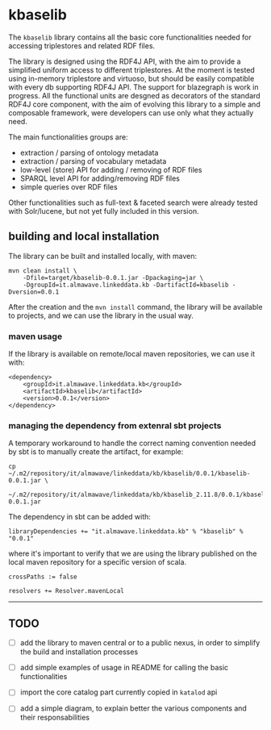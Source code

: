 kbaselib
==============

The `kbaselib` library contains all the basic core functionalities needed for accessing triplestores and related RDF files.

The library is designed using the RDF4J API, with the aim to provide a simplified uniform access to different triplestores. At the moment is tested using in-memory triplestore and virtuoso, but should be easily compatible with every db supporting RDF4J API. The support for blazegraph is work in progress.
All the functional units are desgned as decorators of the standard RDF4J core component, with the aim of evolving this library to a simple and composable framework, were developers can use only what they actually need.

The main functionalities groups are:

+ extraction / parsing of ontology metadata
+ extraction / parsing of vocabulary metadata
+ low-level (store) API for adding / removing of RDF files
+ SPARQL level API for adding/removing RDF files
+ simple queries over RDF files

Other functionalities such as full-text & faceted search were already tested with Solr/lucene, but not yet fully included in this version.


## building and local installation

The library can be built and installed locally, with maven:

```
mvn clean install \
	-Dfile=target/kbaselib-0.0.1.jar -Dpackaging=jar \
	-DgroupId=it.almawave.linkeddata.kb -DartifactId=kbaselib -Dversion=0.0.1 
```

After the creation and the `mvn install` command, the library will be available to projects, and we can use the library in the usual way.


### maven usage

If the library is available on remote/local maven repositories, we can use it with:

```
<dependency>
	<groupId>it.almawave.linkeddata.kb</groupId>
	<artifactId>kbaselib</artifactId>
	<version>0.0.1</version>
</dependency>
```

### managing the dependency from extenral sbt projects

A temporary workaround to handle the correct naming convention needed by sbt is to manually create the artifact, for example:

```
cp	~/.m2/repository/it/almawave/linkeddata/kb/kbaselib/0.0.1/kbaselib-0.0.1.jar \
	~/.m2/repository/it/almawave/linkeddata/kb/kbaselib_2.11.8/0.0.1/kbaselib-0.0.1.jar
```

The dependency in sbt can be added with:

```
libraryDependencies += "it.almawave.linkeddata.kb" % "kbaselib" % "0.0.1" 
```

where it's important to verify that we are using the library published on the local maven repository for a specific version of scala.

```
crossPaths := false

resolvers += Resolver.mavenLocal
```

* * *

## TODO

- [ ] add the library to maven central or to a public nexus, in order to simplify the build and installation processes
- [ ] add simple examples of usage in README for calling the basic functionalities
- [ ] import the core catalog part currently copied in `katalod` api
- [ ] add a simple diagram, to explain better the various components and their responsabilities


